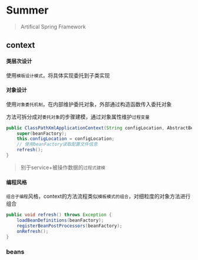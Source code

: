# Summer

> Artifical Spring Framework

## context 

#### 类层次设计

使用`模板设计模式`，将具体实现委托到子类实现

#### 对象设计

使用`对象委托机制`，在内部维护委托对象，外部通过构造函数传入委托对象

方法可拆分成对`委托对象`的步骤建模，通过对象属性维护`过程变量`

```java
public ClassPathXmlApplicationContext(String configLocation, AbstractBeanFactory beanFactory) throws Exception {
    super(beanFactory);
    this.configLocation = configLocation;
    // 使用beanFactory读取配置文件信息
    refresh();
}
```

> 别于service+被操作数据的`过程式建模`

#### 编程风格

`组合子编程`风格，context的方法流程类似`模板模式的组合`，对细粒度的对象方法进行组合

```java
public void refresh() throws Exception {
    loadBeanDefinitions(beanFactory);
    registerBeanPostProcessors(beanFactory);
    onRefresh();
}
```

### beans